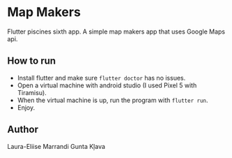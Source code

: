 # Map Makers

Flutter piscines sixth app. A simple map makers app that uses Google Maps api.

## How to run
 - Install flutter and make sure `flutter doctor` has no issues. 
 - Open a virtual machine with android studio (I used Pixel 5 with Tiramisu). 
 - When the virtual machine is up, run the program with `flutter run`.
 - Enjoy.

## Author
Laura-Eliise Marrandi
Gunta Kļava
